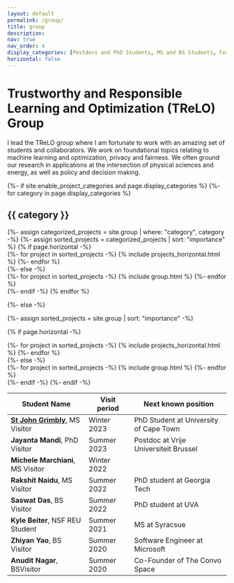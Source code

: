 ```yaml
---
layout: default
permalink: /group/
title: group
description:
nav: true
nav_order: 4
display_categories: [Postdocs and PhD Students, MS and BS Students, Former Students]
horizontal: false
---
```


# **T**rustworthy and **Re**sponsible **L**earning and **O**ptimization (**TReLO**) Group

I lead the TReLO group where I am fortunate to work with an amazing set of students and collaborators.
We work on foundational topics relating to machine learning and optimization, privacy and fairness.
We often ground our research in applications at the intersection of physical sciences and energy, as
well as policy and decision making.



<!-- pages/projects.md -->
<div class="projects">
{%- if site.enable_project_categories and page.display_categories %}
  <!-- Display categorized projects -->
  {%- for category in page.display_categories %}
  <h2 class="category">{{ category }}</h2>
  {%- assign categorized_projects = site.group | where: "category", category -%}
  {%- assign sorted_projects = categorized_projects | sort: "importance" %}
  <!-- Generate cards for each project -->
  {% if page.horizontal -%}
  <div class="container">
    <div class="row row-cols-2">
    {%- for project in sorted_projects -%}
      {% include projects_horizontal.html %}
    {%- endfor %}
    </div>
  </div>
  {%- else -%}
  <div class="grid">
    {%- for project in sorted_projects -%}
      {% include group.html %}
    {%- endfor %}
  </div>
  {%- endif -%}
  {% endfor %}

{%- else -%}
<!-- Display projects without categories -->
  {%- assign sorted_projects = site.group | sort: "importance" -%}
  <!-- Generate cards for each project -->
  {% if page.horizontal -%}
  <div class="container">
    <div class="row row-cols-2">
    {%- for project in sorted_projects -%}
      {% include projects_horizontal.html %}
    {%- endfor %}
    </div>
  </div>
  {%- else -%}
  <div class="grid">
    {%- for project in sorted_projects -%}
      {% include group.html %}
    {%- endfor %}
  </div>
  {%- endif -%}
{%- endif -%}
</div>

| Student Name     | Visit period| Next known position                      |
|------------------|-------------|------------------------------------------|
| [**St John Grimbly**](https://stjohngrimbly.com), MS	Visitor | Winter 2023 | PhD Student at  University of Cape Town |
| **Jayanta Mandi**,      PhD Visitor | Summer 2023 | Postdoc at  Vrije Universiteit Brussel |
| **Michele Marchiani**, MS	Visitor | Winter 2022 | |
| **Rakshit Naidu**, MS	Visitor | Summer 2022 | PhD student at Georgia Tech |
| **Saswat Das**, BS	Visitor  | Summer 2022  | PhD student at UVA |
| **Kyle Beiter**, NSF REU Student |  Summer 2021	 | MS at Syracsue |
| **Zhiyan Yao**, BS Visitor	| Summer 2020 | Software Engineer at Microsoft|
| **Anudit Nagar**, BSVisitor	| Summer 2020 | Co-Founder of The Convo Space  |
